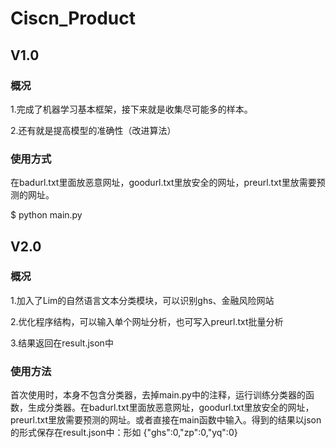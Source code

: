 # Ciscn_Product 
## V1.0
### 概况
1.完成了机器学习基本框架，接下来就是收集尽可能多的样本。

2.还有就是提高模型的准确性（改进算法）
### 使用方式
在badurl.txt里面放恶意网址，goodurl.txt里放安全的网址，preurl.txt里放需要预测的网址。

$ python main.py
## V2.0
### 概况
1.加入了Lim的自然语言文本分类模块，可以识别ghs、金融风险网站

2.优化程序结构，可以输入单个网址分析，也可写入preurl.txt批量分析

3.结果返回在result.json中
### 使用方法
首次使用时，本身不包含分类器，去掉main.py中的注释，运行训练分类器的函数，生成分类器。在badurl.txt里面放恶意网址，goodurl.txt里放安全的网址，preurl.txt里放需要预测的网址。或者直接在main函数中输入。得到的结果以json的形式保存在result.json中：形如 {"ghs":0,"zp":0,"yq":0}

